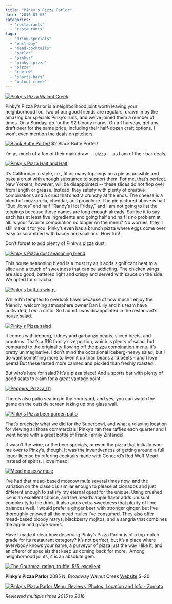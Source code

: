 ```yaml
---
title: "Pinky's Pizza Parlor"
date: "2016-03-08"
categories:
  - "restaurants"
  - "restaurants"
tags:
  - "drink-specials"
  - "east-bay"
  - "mead-cocktails"
  - "parlor"
  - "pinkys"
  - "pinkys-pizza"
  - "pizza"
  - "review"
  - "sports-bars"
  - "walnut-creek"
---
```


[![Pinky's Pizza Walnut Creek](http://s3.amazonaws.com/thegourmez-wpmedia/2016/03/Peppers_Pizzza_11-500x334.jpg)](http://s3.amazonaws.com/thegourmez-wpmedia/2016/03/Peppers_Pizzza_11.jpg)

Pinky’s Pizza Parlor is a neighborhood joint worth leaving your neighborhood for. Two of our good friends are regulars, drawn in by the amazing bar specials Pinky’s runs, and we’ve joined them a number of times. On a Sunday, go for the $2 bloody marys. On a Thursday, get any draft beer for the same price, including their half-dozen craft options. I won’t even mention the deals on pitchers.




<div class="caption">

[![Black Butte Porter!](http://s3.amazonaws.com/thegourmez-wpmedia/2016/03/Peppers_Pizzza_07-334x500.jpg)](http://s3.amazonaws.com/thegourmez-wpmedia/2016/03/Peppers_Pizzza_07.jpg) $2 Black Butte Porter!</div>


I’m as much of a fan of their main draw -- pizza -- as I am of their bar deals.

[![Pinky's Pizza Half and Half](http://s3.amazonaws.com/thegourmez-wpmedia/2016/03/Peppers_Pizzza_09-500x334.jpg)](http://s3.amazonaws.com/thegourmez-wpmedia/2016/03/Peppers_Pizzza_09.jpg)

It’s Californian in style, i.e., fit as many toppings on a pie as possible and bake a crust with enough substance to support them. For me, that’s perfect. New Yorkers, however, will be disappointed -- these slices do not flop over from length or grease. Instead, they satisfy with plenty of creative combinations and a crust that’s extra crunchy at the ends. The cheese is a blend of mozzarella, cheddar, and provolone. The pie pictured above is half “Bud Jones” and half “Randy’s Hot Friday,” and I am not going to list the toppings because those names are long enough already. Suffice it to say each has at least five ingredients and going half and half is no problem at all. Is your favorite combination no longer on the menu? No worries, they’ll still make it for you. Pinky’s even has a brunch pizza where eggs come over easy or scrambled with bacon and scallions. How fun!

Don’t forget to add plenty of Pinky’s pizza dust.

[![Pinky's Pizza dust seasoning blend](http://s3.amazonaws.com/thegourmez-wpmedia/2016/03/Peppers_Pizzza_10-332x500.jpg)](http://s3.amazonaws.com/thegourmez-wpmedia/2016/03/Peppers_Pizzza_10.jpg)

This house seasoning blend is a must try as it adds significant heat to a slice and a touch of sweetness that can be addicting. The chicken wings are also good, battered light and crispy and served with sauce on the side. We opted for sriracha.

[![Pinky's buffalo wings](http://s3.amazonaws.com/thegourmez-wpmedia/2016/03/Peppers_Pizzza_04-484x500.jpg)](http://s3.amazonaws.com/thegourmez-wpmedia/2016/03/Peppers_Pizzza_04.jpg)

While I’m tempted to overlook flaws because of how much I enjoy the friendly, welcoming atmosphere owner Dan Lilly and his team have cultivated, I _am_ a critic. So I admit I was disappointed in the restaurant’s house salad.

[![Pinky's Pizza salad](http://s3.amazonaws.com/thegourmez-wpmedia/2016/03/Peppers_Pizzza_06-500x334.jpg)](http://s3.amazonaws.com/thegourmez-wpmedia/2016/03/Peppers_Pizzza_06.jpg)

It comes with iceberg, kidney and garbanzo beans, sliced beets, and croutons. That’s a $16 family size portion, which is plenty of salad, but compared to the originality flowing off the pizza combination menu, it’s pretty unimaginative. I don’t mind the occasional iceberg-heavy salad, but I do want something more to liven it up than beans and beets - and I love beets! But these tasted more canned and pickled than freshly roasted.

But who’s here for salad? It’s a pizza place! And a sports bar with plenty of good seats to claim for a great vantage point.

[![Peppers_Pizzza_01](http://s3.amazonaws.com/thegourmez-wpmedia/2016/03/Peppers_Pizzza_01-500x334.jpg)](http://s3.amazonaws.com/thegourmez-wpmedia/2016/03/Peppers_Pizzza_01.jpg)

There’s also patio seating in the courtyard, and yes, you can watch the game on the outside screen taking up one glass wall.

[![Pinky's Pizza beer garden patio](http://s3.amazonaws.com/thegourmez-wpmedia/2016/03/Peppers_Pizza_12-1024x281.jpg)](http://s3.amazonaws.com/thegourmez-wpmedia/2016/03/Peppers_Pizza_12.jpg)

That’s precisely what we did for the Superbowl, and what a relaxing location for viewing all those commercials! Pinky’s ran free raffles each quarter and I went home with a great bottle of Frank Family Zinfandel.

It wasn’t the wine, or the beer specials, or even the pizza that initially won me over to Pinky’s, though. It was the inventiveness of getting around a full liquor license by offering cocktails made with Concord’s Red Wolf Mead instead of spirits. I love mead!

[![Mead moscow mule](http://s3.amazonaws.com/thegourmez-wpmedia/2016/03/Peppers_Pizzza_05-500x404.jpg)](http://s3.amazonaws.com/thegourmez-wpmedia/2016/03/Peppers_Pizzza_05.jpg)

I’ve had that mead-based moscow mule several times now, and the variation on the classic is similar enough to please aficionados and just different enough to satisfy my eternal quest for the unique. Using crushed ice is an excellent choice, and the mead’s apple flavor adds unusual complexity to the drink. It also adds extra sweetness that plenty of lime balances well. I would prefer a ginger beer with stronger ginger, but I’ve thoroughly enjoyed all the mead mules I’ve consumed. They also offer mead-based bloody marys, blackberry mojitos, and a sangria that combines the apple and grape wines.

Have I made it clear how deserving Pinky’s Pizza Parlor is of a top-notch grade for its restaurant category? It’s not perfect, but it’s a place where everybody knows your name, a purveyor of pizza just the way I like it, and an offeror of specials that keep us coming back for more.  Among neighborhood joints, it is an absolute gem.

[![The Gourmez, rating, truffle, 5/5, excellent](http://s3.amazonaws.com/thegourmez-wpmedia/2015/01/rating_truffle1.gif)](http://s3.amazonaws.com/thegourmez-wpmedia/2015/01/rating_truffle1.gif)

**Pinky’s Pizza Parlor** 2085 N. Broadway Walnut Creek [Website](http://pinkyspizzawc.com/) $5-$20

[![Pinky's Pizza Parlor Menu, Reviews, Photos, Location and Info - Zomato](https://www.zomato.com/logo/16854565/minilink)](https://www.zomato.com/walnut-creek-ca/pinkys-pizza-parlor-walnut-creek "View Menu, Reviews, Photos & Information about Pinky's Pizza Parlor, Walnut Creek and other Restaurants in Walnut Creek")

_Reviewed multiple times 2015 to 2016._
